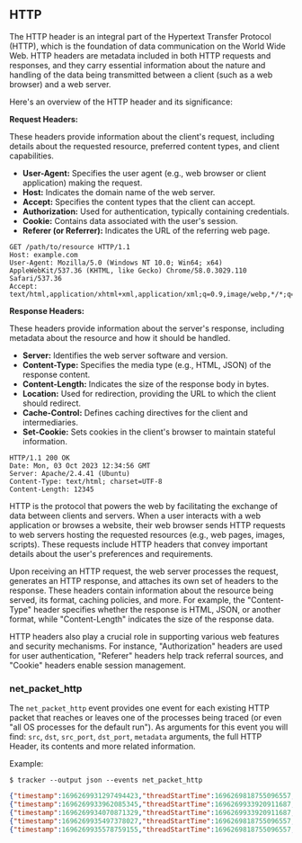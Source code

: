 ## HTTP

The HTTP header is an integral part of the Hypertext Transfer Protocol (HTTP),
which is the foundation of data communication on the World Wide Web. HTTP
headers are metadata included in both HTTP requests and responses, and they
carry essential information about the nature and handling of the data being
transmitted between a client (such as a web browser) and a web server.

Here's an overview of the HTTP header and its significance:

**Request Headers:**

These headers provide information about the client's request, including details
about the requested resource, preferred content types, and client capabilities.

- **User-Agent:** Specifies the user agent (e.g., web browser or client application) making the request.
- **Host:** Indicates the domain name of the web server.
- **Accept:** Specifies the content types that the client can accept.
- **Authorization:** Used for authentication, typically containing credentials.
- **Cookie:** Contains data associated with the user's session.
- **Referer (or Referrer):** Indicates the URL of the referring web page.

```
GET /path/to/resource HTTP/1.1
Host: example.com
User-Agent: Mozilla/5.0 (Windows NT 10.0; Win64; x64) AppleWebKit/537.36 (KHTML, like Gecko) Chrome/58.0.3029.110 Safari/537.36
Accept: text/html,application/xhtml+xml,application/xml;q=0.9,image/webp,*/*;q=0.8
```

**Response Headers:**

These headers provide information about the server's response, including
metadata about the resource and how it should be handled.

- **Server:** Identifies the web server software and version.
- **Content-Type:** Specifies the media type (e.g., HTML, JSON) of the response content.
- **Content-Length:** Indicates the size of the response body in bytes.
- **Location:** Used for redirection, providing the URL to which the client should redirect.
- **Cache-Control:** Defines caching directives for the client and intermediaries.
- **Set-Cookie:** Sets cookies in the client's browser to maintain stateful information.

```
HTTP/1.1 200 OK
Date: Mon, 03 Oct 2023 12:34:56 GMT
Server: Apache/2.4.41 (Ubuntu)
Content-Type: text/html; charset=UTF-8
Content-Length: 12345
```

HTTP is the protocol that powers the web by facilitating the exchange of data
between clients and servers. When a user interacts with a web application or
browses a website, their web browser sends HTTP requests to web servers hosting
the requested resources (e.g., web pages, images, scripts). These requests
include HTTP headers that convey important details about the user's preferences
and requirements.

Upon receiving an HTTP request, the web server processes the request, generates
an HTTP response, and attaches its own set of headers to the response. These
headers contain information about the resource being served, its format, caching
policies, and more. For example, the "Content-Type" header specifies whether the
response is HTML, JSON, or another format, while "Content-Length" indicates the
size of the response data.

HTTP headers also play a crucial role in supporting various web features and
security mechanisms. For instance, "Authorization" headers are used for user
authentication, "Referer" headers help track referral sources, and "Cookie"
headers enable session management.

### net_packet_http

The `net_packet_http` event provides one event for each existing HTTP packet
that reaches or leaves one of the processes being traced (or even "all OS
processes for the default run"). As arguments for this event you will find:
`src`, `dst`, `src_port`, `dst_port`, `metadata` arguments, the full HTTP Header, its
contents and more related information.

Example:

```console
$ tracker --output json --events net_packet_http
```

```json
{"timestamp":1696269931297494423,"threadStartTime":1696269818755096557,"processorId":0,"processId":21,"cgroupId":18465,"threadId":99695,"parentProcessId":7,"hostProcessId":691018,"hostThreadId":1091300,"hostParentProcessId":691004,"userId":0,"mountNamespace":4026532885,"pidNamespace":4026532889,"processName":"inform-164","executable":{"path":""},"hostName":"95e88e281c4b","containerId":"95e88e281c4b47994e0d17ac74b83761fbc3ea570c3f1d4b98b6501ecc00dd84","container":{"id":"95e88e281c4b47994e0d17ac74b83761fbc3ea570c3f1d4b98b6501ecc00dd84"},"kubernetes":{},"eventId":"2009","eventName":"net_packet_http","matchedPolicies":[""],"argsNum":5,"returnValue":0,"syscall":"write","stackAddresses":[0],"contextFlags":{"containerStarted":true,"isCompat":false},"threadEntityId":756761678,"processEntityId":1031873185,"parentEntityId":4179927769,"args":[{"name":"src","type":"const char*","value":"172.17.0.2"},{"name":"dst","type":"const char*","value":"192.168.100.11"},{"name":"src_port","type":"u16","value":8080},{"name":"dst_port","type":"u16","value":46348},{"name":"proto_http","type":"trace.ProtoHTTP","value":{"direction":"response","method":"","protocol":"HTTP/1.1","host":"","uri_path":"","status":"200 ","status_code":200,"headers":{"Content-Length":["180"],"Content-Type":["application/x-binary"],"Date":["Mon, 02 Oct 2023 18:05:31 GMT"]},"content_length":180}}]}
{"timestamp":1696269933962085345,"threadStartTime":1696269933920911687,"processorId":6,"processId":1092840,"cgroupId":5650,"threadId":1092840,"parentProcessId":1037836,"hostProcessId":1092840,"hostThreadId":1092840,"hostParentProcessId":1037836,"userId":1000,"mountNamespace":4026531841,"pidNamespace":4026531836,"processName":"curl","executable":{"path":""},"hostName":"rugged","containerId":"","container":{},"kubernetes":{},"eventId":"2009","eventName":"net_packet_http","matchedPolicies":[""],"argsNum":5,"returnValue":0,"syscall":"sendto","stackAddresses":[0],"contextFlags":{"containerStarted":false,"isCompat":false},"threadEntityId":3903007647,"processEntityId":3903007647,"parentEntityId":2142180145,"args":[{"name":"src","type":"const char*","value":"192.168.200.50"},{"name":"dst","type":"const char*","value":"142.251.128.68"},{"name":"src_port","type":"u16","value":54894},{"name":"dst_port","type":"u16","value":80},{"name":"proto_http","type":"trace.ProtoHTTP","value":{"direction":"request","method":"GET","protocol":"HTTP/1.1","host":"www.google.com","uri_path":"/","status":"","status_code":0,"headers":{"Accept":["*/*"],"User-Agent":["curl/8.3.0"]},"content_length":0}}]}
{"timestamp":1696269934070871329,"threadStartTime":1696269933920911687,"processorId":6,"processId":1092840,"cgroupId":5650,"threadId":1092840,"parentProcessId":1037836,"hostProcessId":1092840,"hostThreadId":1092840,"hostParentProcessId":1037836,"userId":1000,"mountNamespace":4026531841,"pidNamespace":4026531836,"processName":"curl","executable":{"path":""},"hostName":"rugged","containerId":"","container":{},"kubernetes":{},"eventId":"2009","eventName":"net_packet_http","matchedPolicies":[""],"argsNum":5,"returnValue":0,"syscall":"","stackAddresses":[0],"contextFlags":{"containerStarted":false,"isCompat":false},"threadEntityId":3903007647,"processEntityId":3903007647,"parentEntityId":2142180145,"args":[{"name":"src","type":"const char*","value":"142.251.128.68"},{"name":"dst","type":"const char*","value":"192.168.200.50"},{"name":"src_port","type":"u16","value":80},{"name":"dst_port","type":"u16","value":54894},{"name":"proto_http","type":"trace.ProtoHTTP","value":{"direction":"response","method":"","protocol":"HTTP/1.1","host":"","uri_path":"","status":"200 OK","status_code":200,"headers":{"Accept-Ranges":["none"],"Cache-Control":["private, max-age=0"],"Content-Security-Policy-Report-Only":["object-src 'none';base-uri 'self';script-src 'nonce-KaLfx0e0TtSb-jA3800WsQ' 'strict-dynamic' 'report-sample' 'unsafe-eval' 'unsafe-inline' https: http:;report-uri https://csp.withgoogle.com/csp/gws/other-hp"],"Content-Type":["text/html; charset=ISO-8859-1"],"Date":["Mon, 02 Oct 2023 18:05:29 GMT"],"Expires":["-1"],"P3p":["CP=\"This is not a P3P policy! See g.co/p3phelp for more info.\""],"Server":["gws"],"Set-Cookie":["1P_JAR=2023-10-02-18; expires=Wed, 01-Nov-2023 18:05:29 GMT; path=/; domain=.google.com; Secure","AEC=Ackid1S2DnK3U6XCf0FULRi0Fa9KOmCQYPGhJZCO_DxYQY2rKyEM5VJ-NDs; expires=Sat, 30-Mar-2024 18:05:29 GMT; path=/; domain=.google.com; Secure; HttpOnly; SameSite=lax","NID=511=aaaaaaaaaaaA-IoAv6rXsHvxqFmEHiEas5ZKLzivyXGGdxKF5dqeg-UG9J-Bvi5wRGTn5Ti9Iyvi6oDsu3WDKRw7O2ZoeRAOwfNNB40o9wjyBcm0PDBX54oxl4E8NYE4wewzI5K3BzxZi6rLncb__EDzlEcCLEvAQpCB-iIX70o; expires=Tue, 02-Apr-2024 18:05:29 GMT; path=/; domain=.google.com; HttpOnly"],"Vary":["Accept-Encoding"],"X-Frame-Options":["SAMEORIGIN"],"X-Xss-Protection":["0"]},"content_length":-1}}]}
{"timestamp":1696269935497378027,"threadStartTime":1696269818755096557,"processorId":7,"processId":21,"cgroupId":18465,"threadId":99695,"parentProcessId":7,"hostProcessId":691018,"hostThreadId":1091300,"hostParentProcessId":691004,"userId":0,"mountNamespace":4026532885,"pidNamespace":4026532889,"processName":"inform-164","executable":{"path":""},"hostName":"95e88e281c4b","containerId":"95e88e281c4b47994e0d17ac74b83761fbc3ea570c3f1d4b98b6501ecc00dd84","container":{"id":"95e88e281c4b47994e0d17ac74b83761fbc3ea570c3f1d4b98b6501ecc00dd84"},"kubernetes":{},"eventId":"2009","eventName":"net_packet_http","matchedPolicies":[""],"argsNum":5,"returnValue":0,"syscall":"write","stackAddresses":[0],"contextFlags":{"containerStarted":true,"isCompat":false},"threadEntityId":756761678,"processEntityId":1031873185,"parentEntityId":4179927769,"args":[{"name":"src","type":"const char*","value":"172.17.0.2"},{"name":"dst","type":"const char*","value":"192.168.100.13"},{"name":"src_port","type":"u16","value":8080},{"name":"dst_port","type":"u16","value":35830},{"name":"proto_http","type":"trace.ProtoHTTP","value":{"direction":"response","method":"","protocol":"HTTP/1.1","host":"","uri_path":"","status":"200 ","status_code":200,"headers":{"Content-Length":["263"],"Content-Type":["application/x-binary"],"Date":["Mon, 02 Oct 2023 18:05:35 GMT"]},"content_length":263}}]}
{"timestamp":1696269935578759155,"threadStartTime":1696269818755096557,"processorId":3,"processId":21,"cgroupId":18465,"threadId":99695,"parentProcessId":7,"hostProcessId":691018,"hostThreadId":1091300,"hostParentProcessId":691004,"userId":0,"mountNamespace":4026532885,"pidNamespace":4026532889,"processName":"inform-164","executable":{"path":""},"hostName":"95e88e281c4b","containerId":"95e88e281c4b47994e0d17ac74b83761fbc3ea570c3f1d4b98b6501ecc00dd84","container":{"id":"95e88e281c4b47994e0d17ac74b83761fbc3ea570c3f1d4b98b6501ecc00dd84"},"kubernetes":{},"eventId":"2009","eventName":"net_packet_http","matchedPolicies":[""],"argsNum":5,"returnValue":0,"syscall":"write","stackAddresses":[0],"contextFlags":{"containerStarted":true,"isCompat":false},"threadEntityId":756761678,"processEntityId":1031873185,"parentEntityId":4179927769,"args":[{"name":"src","type":"const char*","value":"172.17.0.2"},{"name":"dst","type":"const char*","value":"192.168.100.12"},{"name":"src_port","type":"u16","value":8080},{"name":"dst_port","type":"u16","value":51430},{"name":"proto_http","type":"trace.ProtoHTTP","value":{"direction":"response","method":"","protocol":"HTTP/1.1","host":"","uri_path":"","status":"200 ","status_code":200,"headers":{"Content-Length":["319"],"Content-Type":["application/x-binary"],"Date":["Mon, 02 Oct 2023 18:05:35 GMT"]},"content_length":319}}]}
```
